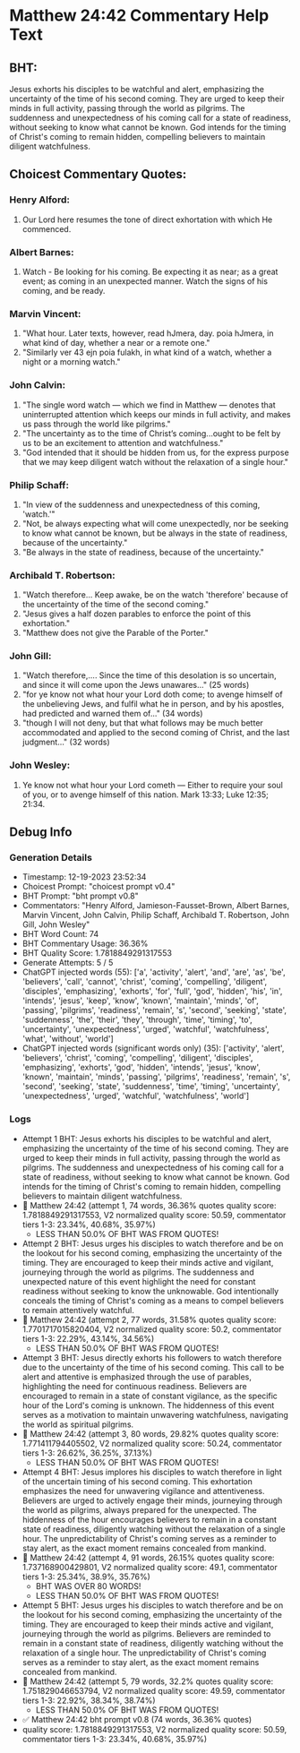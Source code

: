 # Matthew 24:42 Commentary Help Text

## BHT:
Jesus exhorts his disciples to be watchful and alert, emphasizing the uncertainty of the time of his second coming. They are urged to keep their minds in full activity, passing through the world as pilgrims. The suddenness and unexpectedness of his coming call for a state of readiness, without seeking to know what cannot be known. God intends for the timing of Christ's coming to remain hidden, compelling believers to maintain diligent watchfulness.

## Choicest Commentary Quotes:
### Henry Alford:
1. Our Lord here resumes the tone of direct exhortation with which He commenced.

### Albert Barnes:
1. Watch - Be looking for his coming. Be expecting it as near; as a great event; as coming in an unexpected manner. Watch the signs of his coming, and be ready.


### Marvin Vincent:
1. "What hour. Later texts, however, read hJmera, day. poia hJmera, in what kind of day, whether a near or a remote one."
2. "Similarly ver 43 ejn poia fulakh, in what kind of a watch, whether a night or a morning watch."

### John Calvin:
1. "The single word watch — which we find in Matthew — denotes that uninterrupted attention which keeps our minds in full activity, and makes us pass through the world like pilgrims."
2. "The uncertainty as to the time of Christ’s coming...ought to be felt by us to be an excitement to attention and watchfulness."
3. "God intended that it should be hidden from us, for the express purpose that we may keep diligent watch without the relaxation of a single hour."

### Philip Schaff:
1. "In view of the suddenness and unexpectedness of this coming, 'watch.'"
2. "Not, be always expecting what will come unexpectedly, nor be seeking to know what cannot be known, but be always in the state of readiness, because of the uncertainty."
3. "Be always in the state of readiness, because of the uncertainty."

### Archibald T. Robertson:
1. "Watch therefore... Keep awake, be on the watch 'therefore' because of the uncertainty of the time of the second coming."
2. "Jesus gives a half dozen parables to enforce the point of this exhortation."
3. "Matthew does not give the Parable of the Porter."

### John Gill:
1. "Watch therefore,.... Since the time of this desolation is so uncertain, and since it will come upon the Jews unawares..." (25 words)
2. "for ye know not what hour your Lord doth come; to avenge himself of the unbelieving Jews, and fulfil what he in person, and by his apostles, had predicted and warned them of..." (34 words)
3. "though I will not deny, but that what follows may be much better accommodated and applied to the second coming of Christ, and the last judgment..." (32 words)

### John Wesley:
1. Ye know not what hour your Lord cometh — Either to require your soul of you, or to avenge himself of this nation. Mark 13:33; Luke 12:35; 21:34.



## Debug Info
### Generation Details
- Timestamp: 12-19-2023 23:52:34
- Choicest Prompt: "choicest prompt v0.4"
- BHT Prompt: "bht prompt v0.8"
- Commentators: "Henry Alford, Jamieson-Fausset-Brown, Albert Barnes, Marvin Vincent, John Calvin, Philip Schaff, Archibald T. Robertson, John Gill, John Wesley"
- BHT Word Count: 74
- BHT Commentary Usage: 36.36%
- BHT Quality Score: 1.7818849291317553
- Generate Attempts: 5 / 5
- ChatGPT injected words (55):
	['a', 'activity', 'alert', 'and', 'are', 'as', 'be', 'believers', 'call', 'cannot', 'christ', 'coming', 'compelling', 'diligent', 'disciples', 'emphasizing', 'exhorts', 'for', 'full', 'god', 'hidden', 'his', 'in', 'intends', 'jesus', 'keep', 'know', 'known', 'maintain', 'minds', 'of', 'passing', 'pilgrims', 'readiness', 'remain', 's', 'second', 'seeking', 'state', 'suddenness', 'the', 'their', 'they', 'through', 'time', 'timing', 'to', 'uncertainty', 'unexpectedness', 'urged', 'watchful', 'watchfulness', 'what', 'without', 'world']
- ChatGPT injected words (significant words only) (35):
	['activity', 'alert', 'believers', 'christ', 'coming', 'compelling', 'diligent', 'disciples', 'emphasizing', 'exhorts', 'god', 'hidden', 'intends', 'jesus', 'know', 'known', 'maintain', 'minds', 'passing', 'pilgrims', 'readiness', 'remain', 's', 'second', 'seeking', 'state', 'suddenness', 'time', 'timing', 'uncertainty', 'unexpectedness', 'urged', 'watchful', 'watchfulness', 'world']

### Logs
- Attempt 1 BHT: Jesus exhorts his disciples to be watchful and alert, emphasizing the uncertainty of the time of his second coming. They are urged to keep their minds in full activity, passing through the world as pilgrims. The suddenness and unexpectedness of his coming call for a state of readiness, without seeking to know what cannot be known. God intends for the timing of Christ's coming to remain hidden, compelling believers to maintain diligent watchfulness.
- 🔄 Matthew 24:42 (attempt 1, 74 words, 36.36% quotes quality score: 1.7818849291317553, V2 normalized quality score: 50.59, commentator tiers 1-3: 23.34%, 40.68%, 35.97%) 
	- LESS THAN 50.0% OF BHT WAS FROM QUOTES!
- Attempt 2 BHT: Jesus urges his disciples to watch therefore and be on the lookout for his second coming, emphasizing the uncertainty of the timing. They are encouraged to keep their minds active and vigilant, journeying through the world as pilgrims. The suddenness and unexpected nature of this event highlight the need for constant readiness without seeking to know the unknowable. God intentionally conceals the timing of Christ's coming as a means to compel believers to remain attentively watchful.
- 🔄 Matthew 24:42 (attempt 2, 77 words, 31.58% quotes quality score: 1.7701717015820404, V2 normalized quality score: 50.2, commentator tiers 1-3: 22.29%, 43.14%, 34.56%) 
	- LESS THAN 50.0% OF BHT WAS FROM QUOTES!
- Attempt 3 BHT: Jesus directly exhorts his followers to watch therefore due to the uncertainty of the time of his second coming. This call to be alert and attentive is emphasized through the use of parables, highlighting the need for continuous readiness. Believers are encouraged to remain in a state of constant vigilance, as the specific hour of the Lord's coming is unknown. The hiddenness of this event serves as a motivation to maintain unwavering watchfulness, navigating the world as spiritual pilgrims.
- 🔄 Matthew 24:42 (attempt 3, 80 words, 29.82% quotes quality score: 1.771411794405502, V2 normalized quality score: 50.24, commentator tiers 1-3: 26.62%, 36.25%, 37.13%) 
	- LESS THAN 50.0% OF BHT WAS FROM QUOTES!
- Attempt 4 BHT: Jesus implores his disciples to watch therefore in light of the uncertain timing of his second coming. This exhortation emphasizes the need for unwavering vigilance and attentiveness. Believers are urged to actively engage their minds, journeying through the world as pilgrims, always prepared for the unexpected. The hiddenness of the hour encourages believers to remain in a constant state of readiness, diligently watching without the relaxation of a single hour. The unpredictability of Christ's coming serves as a reminder to stay alert, as the exact moment remains concealed from mankind.
- 🔄 Matthew 24:42 (attempt 4, 91 words, 26.15% quotes quality score: 1.737168900429801, V2 normalized quality score: 49.1, commentator tiers 1-3: 25.34%, 38.9%, 35.76%) 
	- BHT WAS OVER 80 WORDS! 
	- LESS THAN 50.0% OF BHT WAS FROM QUOTES!
- Attempt 5 BHT: Jesus urges his disciples to watch therefore and be on the lookout for his second coming, emphasizing the uncertainty of the timing. They are encouraged to keep their minds active and vigilant, journeying through the world as pilgrims. Believers are reminded to remain in a constant state of readiness, diligently watching without the relaxation of a single hour. The unpredictability of Christ's coming serves as a reminder to stay alert, as the exact moment remains concealed from mankind.
- 🔄 Matthew 24:42 (attempt 5, 79 words, 32.2% quotes quality score: 1.751829046653794, V2 normalized quality score: 49.59, commentator tiers 1-3: 22.92%, 38.34%, 38.74%) 
	- LESS THAN 50.0% OF BHT WAS FROM QUOTES!
- ✅ Matthew 24:42 bht prompt v0.8 (74 words, 36.36% quotes)
- quality score: 1.7818849291317553, V2 normalized quality score: 50.59, commentator tiers 1-3: 23.34%, 40.68%, 35.97%)